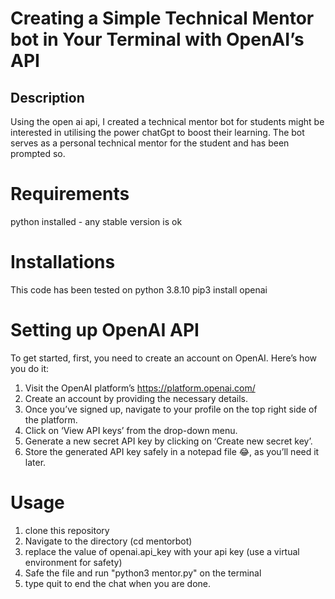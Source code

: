 # Creating a Simple Technical Mentor bot in Your Terminal with OpenAI’s API
## Description
Using the open ai api, I created a technical mentor bot for students might be interested in utilising the power chatGpt to boost their learning.
The bot serves as a personal technical mentor for the student and has been prompted so.

# Requirements
python installed - any stable version is ok

# Installations
This code has been tested on python 3.8.10
pip3 install openai

# Setting up OpenAI API
To get started, first, you need to create an account on OpenAI. Here’s how you do it:
1. Visit the OpenAI platform’s https://platform.openai.com/
2. Create an account by providing the necessary details.
3. Once you’ve signed up, navigate to your profile on the top right side of the platform.
4. Click on ‘View API keys’ from the drop-down menu.
5. Generate a new secret API key by clicking on ‘Create new secret key’.
6. Store the generated API key safely in a notepad file 😂, as you’ll need it later.

# Usage
1. clone this repository
2. Navigate to the directory (cd mentorbot)
3. replace the value of openai.api_key with your api key (use a virtual environment for safety)
4. Safe the file and run "python3 mentor.py" on the terminal
5. type quit to end the chat when you are done.
